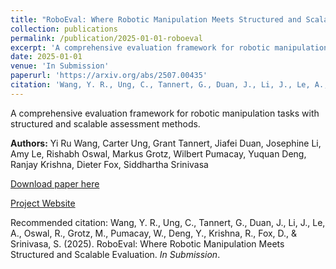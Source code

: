 ```yaml
---
title: "RoboEval: Where Robotic Manipulation Meets Structured and Scalable Evaluation"
collection: publications
permalink: /publication/2025-01-01-roboeval
excerpt: 'A comprehensive evaluation framework for robotic manipulation tasks with structured and scalable assessment methods.'
date: 2025-01-01
venue: 'In Submission'
paperurl: 'https://arxiv.org/abs/2507.00435'
citation: 'Wang, Y. R., Ung, C., Tannert, G., Duan, J., Li, J., Le, A., Oswal, R., Grotz, M., Pumacay, W., Deng, Y., Krishna, R., Fox, D., & Srinivasa, S. (2025). RoboEval: Where Robotic Manipulation Meets Structured and Scalable Evaluation. <i>In Submission</i>.'
---
```

A comprehensive evaluation framework for robotic manipulation tasks with structured and scalable assessment methods.

**Authors:** Yi Ru Wang, Carter Ung, Grant Tannert, Jiafei Duan, Josephine Li, Amy Le, Rishabh Oswal, Markus Grotz, Wilbert Pumacay, Yuquan Deng, Ranjay Krishna, Dieter Fox, Siddhartha Srinivasa

[Download paper here](https://arxiv.org/abs/2507.00435)

[Project Website](https://robo-eval.github.io)

Recommended citation: Wang, Y. R., Ung, C., Tannert, G., Duan, J., Li, J., Le, A., Oswal, R., Grotz, M., Pumacay, W., Deng, Y., Krishna, R., Fox, D., & Srinivasa, S. (2025). RoboEval: Where Robotic Manipulation Meets Structured and Scalable Evaluation. <i>In Submission</i>. 